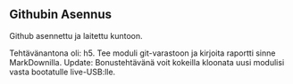 ## Githubin Asennus

Github asennettu ja laitettu kuntoon.

Tehtävänantona oli: h5. Tee moduli git-varastoon ja kirjoita raportti sinne MarkDownilla. Update: Bonustehtävänä voit kokeilla kloonata uusi modulisi vasta bootatulle live-USB:lle.


